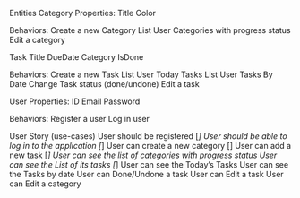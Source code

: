 Entities
Category
Properties:
Title
Color

Behaviors:
Create a new Category
List User Categories with progress status
Edit a category


Task
Title
DueDate
Category
IsDone

Behaviors:
Create a new Task
List User Today Tasks
List User Tasks By Date
Change Task status (done/undone)
Edit a task


User
Properties:
ID
Email
Password

Behaviors:
Register a user
Log in user


User Story (use-cases)
User should be registered [*]
User should be able to log in to the application [*]
User can create a new category []
User can add a new task [*]
User can see the list of categories with progress status
User can see the List of its tasks [*]
User can see the Today’s Tasks
User can see the Tasks by date
User can Done/Undone a task
User can Edit a task
User can Edit a category
